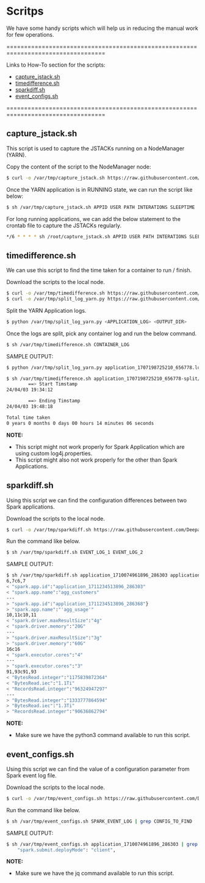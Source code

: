 
# Scritps

We have some handy scripts which will help us in reducing the manual work for few operations.

==================================================================================

Links to How-To section for the scripts:

- [capture_jstack.sh](https://github.com/Deepannagaraj/scripts?tab=readme-ov-file#capture_jstacksh)
- [timedifference.sh](https://github.com/Deepannagaraj/scripts?tab=readme-ov-file#timedifferencesh)
- [sparkdiff.sh](https://github.com/Deepannagaraj/scripts?tab=readme-ov-file#sparkdiffsh)
- [event_configs.sh](https://github.com/Deepannagaraj/scripts?tab=readme-ov-file#event_configssh)

==================================================================================

## capture_jstack.sh

This script is used to capture the JSTACKs running on a NodeManager (YARN).

Copy the content of the script to the NodeManager node:
```bash
$ curl -o /var/tmp/capture_jstack.sh https://raw.githubusercontent.com/Deepannagaraj/scripts/main/capture_jstack.sh
```

Once the YARN application is in RUNNING state, we can run the script like below:
```bash
$ sh /var/tmp/capture_jstack.sh APPID USER PATH INTERATIONS SLEEPTIME
```

For long running applications, we can add the below statement to the crontab file to capture the JSTACKs regularly.
```bash
*/6 * * * * sh /root/capture_jstack.sh APPID USER PATH INTERATIONS SLEEPTIME >> /PATH_TO/command_output.txt
```


## timedifference.sh

We can use this script to find the time taken for a container to run / finish.

Download the scripts to the local node.
```bash
$ curl -o /var/tmp/timedifference.sh https://raw.githubusercontent.com/Deepannagaraj/scripts/main/timedifference.sh
$ curl -o /var/tmp/split_log_yarn.py https://raw.githubusercontent.com/Deepannagaraj/scripts/main/split_log_yarn.py
```

Split the YARN Application logs.
```bash
$ python /var/tmp/split_log_yarn.py <APPLICATION_LOG> <OUTPUT_DIR>
```

Once the logs are split, pick any container log and run the below command.
```bash
$ sh /var/tmp/timedifference.sh CONTAINER_LOG
```

SAMPLE OUTPUT:
```bash
$ python /var/tmp/split_log_yarn.py application_1707198725210_656778.log application_1707198725210_656778-split

$ sh /var/tmp/timedifference.sh application_1707198725210_656778-split/containers/container_e34_1707198725210_656778_01_000001/stderr 
        ==> Start Timstamp
24/04/03 19:34:12

        ==> Ending Timstamp
24/04/03 19:48:18

Total time taken
0 years 0 months 0 days 00 hours 14 minutes 06 seconds
```

**NOTE:**
- This script might not work properly for Spark Application which are using custom log4j.properties.
- This script might also not work properly for the other than Spark Applications.

## sparkdiff.sh

Using this script we can find the configuration differences between two Spark applications.

Download the scripts to the local node.
```bash
$ curl -o /var/tmp/sparkdiff.sh https://raw.githubusercontent.com/Deepannagaraj/scripts/main/sparkdiff.sh
```

Run the command like below.
```bash
$ sh /var/tmp/sparkdiff.sh EVENT_LOG_1 EVENT_LOG_2
```

SAMPLE OUTPUT:
```bash
$ sh /var/tmp/sparkdiff.sh application_1710074961896_286303 application_1710074961896_286368
6,7c6,7
< "spark.app.id":"application_1711234513896_286303"
< "spark.app.name":"agg_customers"
---
> "spark.app.id":"application_1711234513896_286368"}
> "spark.app.name":"'agg_usage'"
10,11c10,11
< "spark.driver.maxResultSize":"4g"
< "spark.driver.memory":"20G"
---
> "spark.driver.maxResultSize":"3g"
> "spark.driver.memory":"60G"
16c16
< "spark.executor.cores":"4"
---
> "spark.executor.cores":"3"
91,93c91,93
< "BytesRead.integer":"1175839872364"
< "BytesRead.iec":"1.1Ti"
< "RecordsRead.integer":"96324947297"
---
> "BytesRead.integer":"1333777864594"
> "BytesRead.iec":"1.3Ti"
> "RecordsRead.integer":"90636862794"
```

**NOTE:**
- Make sure we have the python3 command available to run this script.

## event_configs.sh

Using this script we can find the value of a configuration parameter from Spark event log file.

Download the scripts to the local node.
```bash
$ curl -o /var/tmp/event_configs.sh https://raw.githubusercontent.com/Deepannagaraj/scripts/main/event_configs.sh
```

Run the command like below.
```bash
$ sh /var/tmp/event_configs.sh SPARK_EVENT_LOG | grep CONFIG_TO_FIND
```

SAMPLE OUTPUT:
```bash
$ sh /var/tmp/event_configs.sh application_1710074961896_286303 | grep 'deployMode'
    "spark.submit.deployMode": "client",
```

**NOTE:**
- Make sure we have the jq command available to run this script.